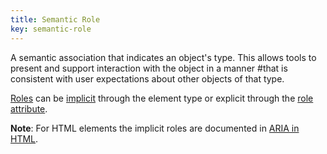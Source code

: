 ```yaml
---
title: Semantic Role 
key: semantic-role
---
```


A semantic association that indicates an object's type. This allows tools to present and support interaction with the object in a manner  #that is consistent with user expectations about other objects of that type.

[Roles](https://www.w3.org/TR/wai-aria-1.1/#dfn-role) can be [implicit](https://www.w3.org/TR/wai-aria/#implicit_semantics) through the element type or explicit through the [role attribute](https://www.w3.org/TR/html/dom.html#aria-role-attribute). 

**Note**: For HTML elements the implicit roles are documented in [ARIA in HTML](https://www.w3.org/TR/html-aria/).
